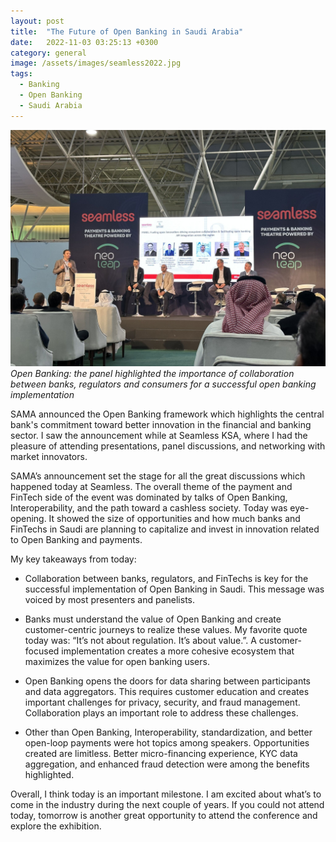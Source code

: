 ```yaml
---
layout: post
title:  "The Future of Open Banking in Saudi Arabia"
date:   2022-11-03 03:25:13 +0300
category: general
image: /assets/images/seamless2022.jpg
tags:
  - Banking
  - Open Banking
  - Saudi Arabia
---
```


![Sample of the panel discussions that happened in the conference](/assets/images/seamless2022.jpg)
*Open Banking: the panel highlighted the importance of collaboration between banks, regulators and consumers for a successful open banking implementation*

SAMA announced the Open Banking framework which highlights the central bank's commitment toward better innovation in the financial and banking sector. I saw the announcement while at Seamless KSA, where I had the pleasure of attending presentations, panel discussions, and networking with market innovators.

SAMA’s announcement set the stage for all the great discussions which happened today at Seamless. The overall theme of the payment and FinTech side of the event was dominated by talks of Open Banking, Interoperability, and the path toward a cashless society.
Today was eye-opening. It showed the size of opportunities and how much banks and FinTechs in Saudi are planning to capitalize and invest in innovation related to Open Banking and payments.

My key takeaways from today:

- Collaboration between banks, regulators, and FinTechs is key for the successful implementation of Open Banking in Saudi. This message was voiced by most presenters and panelists.

- Banks must understand the value of Open Banking and create customer-centric journeys to realize these values. My favorite quote today was: “It’s not about regulation. It’s about value.”. A customer-focused implementation creates a more cohesive ecosystem that maximizes the value for open banking users.

- Open Banking opens the doors for data sharing between participants and data aggregators. This requires customer education and creates important challenges for privacy, security, and fraud management. Collaboration plays an important role to address these challenges.

- Other than Open Banking, Interoperability, standardization, and better open-loop payments were hot topics among speakers. Opportunities created are limitless. Better micro-financing experience, KYC data aggregation, and enhanced fraud detection were among the benefits highlighted.

Overall, I think today is an important milestone. I am excited about what’s to come in the industry during the next couple of years. If you could not attend today, tomorrow is another great opportunity to attend the conference and explore the exhibition.
